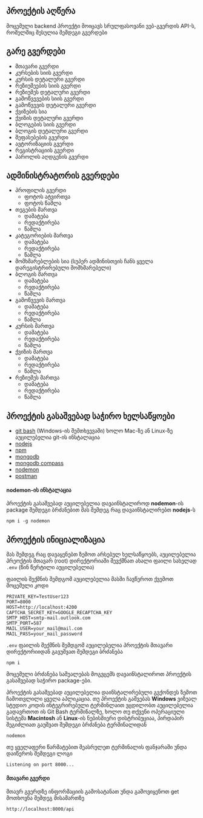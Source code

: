 ## პროექტის აღწერა

მოცემული backend პროექტი მოიცავს სრულფასოვანი ვებ-გვერდის API-ს, რომელშიც შესულია შემდეგი გვერდები

## გარე გვერდები

*   მთავარი გვერდი
*   კურსების სიის გვერდი
*   კურსის დეტალური გვერდი
*   რეზიუმეების სიის გვერდი
*   რეზიუმეს დეტალური გვერდი
*   გამოწვევების სიის გვერდი
*   გამოწვევის დეტალური გვერდი
*   ქვიზების სია
*   ქვიზის დეტალური გვერდი
*   ბლოგების სიის გვერდი
*   ბლოგის დეტალური გვერდი
*   შეფასებების გვერდი
*   ავტორიზაციის გვერდი
*   რეგისტრაციის გვერდი
*   პაროლის აღდგენის გვერდი

## ადმინისტრატორის გვერდები

*   პროფილის გვერდი
    *   ფოტოს ატვირთვა
    *   ფოტოს წაშლა
*   თეგების მართვა
    *   დამატება
    *   რედაქტირება
    *   წაშლა
*   კატეგორიების მართვა
    *   დამატება
    *   რედაქტირება
    *   წაშლა
*   მომხმარებლების სია (სუპერ ადმინისთვის ჩანს ყველა დარეგისტრირებული მომხმარებელი)
*   ბლოგის მართვა
    *   დამატება
    *   რედაქტირება
    *   წაშლა
*   გამოწვევის მართვა
    *   დამატება
    *   რედაქტირება
    *   წაშლა
*   კურსის მართვა
    *   დამატება
    *   რედაქტირება
    *   წაშლა
*   ქვიზის მართვა
    *   დამატება
    *   რედაქტირება
    *   წაშლა
*   რეზიუმეს მართვა
    *   დამატება
    *   რედაქტირება
    *   წაშლა

## პროექტის გასაშვებად საჭირო ხელსაწყოები

*   [git bash](https://git-scm.com/) (Windows-ის შემთხვევაში) ხოლო Mac-ზე ან Linux-ზე აუცილებელია git-ის ინსტალაცია
*   [nodejs](https://nodejs.org/en)
*   [npm](https://www.npmjs.com/)
*   [mongodb](https://www.mongodb.com/docs/manual/tutorial/install-mongodb-on-windows/)
*   [mongodb compass](https://www.mongodb.com/products/tools/compass)
*   [nodemon](https://www.npmjs.com/package/nodemon)
*   [postman](https://www.postman.com/)

#### nodemon-ის ინსტალაცია

პროექტის გასაშვებად აუცილებელია დავაინსტალიროდ **nodemon**-ის package შემდეგი ბრძანებით მას შემდეგ რაც დავაინსტალირებთ **nodejs**-ს

```plaintext
npm i -g nodemon
```

## პროექტის ინიციალიზაცია

მას შემდეგ რაც დავაყენებთ ზემოთ არსებულ ხელსაწყოებს, აუცილებელია პრეოქტის მთავარ (root) დირექტორიაში შევქმნათ ახალი ფაილი სახელად `.env` (წინ წერტილი აუცილებელია)

ფაილის შექმნის შემდგომ აუცილებელია მასში ჩავწეროთ ქვემოთ მოცემული კოდი

```plaintext
PRIVATE_KEY=TestUser123
PORT=8000
HOST=http://localhost:4200
CAPTCHA_SECRET_KEY=GOOGLE_RECAPTCHA_KEY
SMTP_HOST=smtp-mail.outlook.com
SMTP_PORT=587
MAIL_USER=your_mail@mail.com
MAIL_PASS=your_mail_password
```

`.env` ფაილის შექმნის შემდგომ აუცილებელია პროექტის მთავარი დირექტორიიდან გავუშვათ შემდეგი ბრძანება

```plaintext
npm i
```

მოცემული ბრძანება საშუალებას მოგვცემს დავაინსტალიროთ პროექტის გასაშვებად საჭირო package-ები.

პროექტის გასაშვებად აუცილებელია დაინსტალირებული გვქონდეს ზემოთ ჩამოთვლილი ყველა აპლიკაცია. თუ პროექტის გაშვებას **Windows** ვიზუალ სტუდიო კოდის ინტეგრირებული ტერმინლაით ვცდილობთ აუცილებელია გადავრთოთ ის Git Bash ტერმინალზე, ხოლო თუ თქვენი ოპერაციული სისტემა **Macintosh** ან **Linux**\-ის ნებისმიერი დისტრიბუციაა, პირდაპირ შეგიძლიათ გაუშვათ შემდეგი ბრძანება ტერმინალიდან

```plaintext
nodemon
```

თუ ყველაფერი წარმატებით შეასრულეთ ტერმინალის ფანჯარაში უნდა დაიწეროს შემდეგი ლოგი

```plaintext
Listening on port 8000...
```

#### მთავარი გვერდი
მთავრ გვერდზე ინფორმაციის გამოსატანათ უნდა გამოვიყენოთ get მოთხოვნა შემდეგ მისამართზე
```
http://localhost:8000/api
```